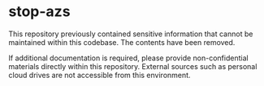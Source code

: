 # stop-azs

This repository previously contained sensitive information that cannot be maintained within this codebase. The contents have been removed.

If additional documentation is required, please provide non-confidential materials directly within this repository. External sources such as personal cloud drives are not accessible from this environment.

